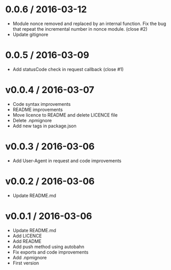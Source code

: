 
0.0.6 / 2016-03-12
==================

  * Module nonce removed and replaced by an internal function. Fix the bug that repeat the incremental number in nonce module. (close #2)
  * Update gitignore

0.0.5 / 2016-03-09
==================

  * Add statusCode check in request callback (close #1)

v0.0.4 / 2016-03-07
===================

  * Code syntax improvements
  * README improvements
  * Move licence to README and delete LICENCE file
  * Delete .npmignore
  * Add new tags in package.json

v0.0.3 / 2016-03-06
===================

  * Add User-Agent in request and code improvements

v0.0.2 / 2016-03-06
===================

  * Update README.md

v0.0.1 / 2016-03-06
===================

  * Update README.md
  * Add LICENCE
  * Add README
  * Add push method using autobahn
  * Fix exports and code improvements
  * Add .npmignore
  * First version
